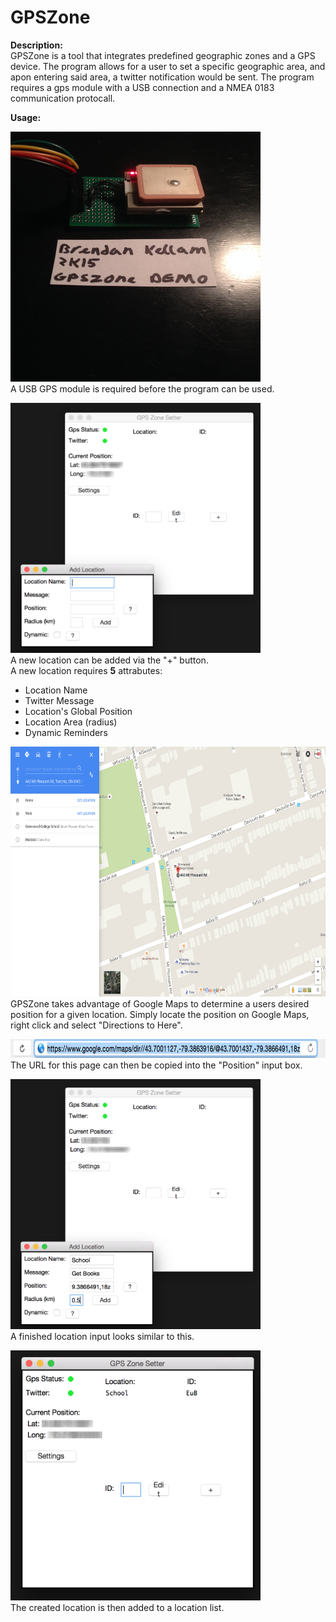 # GPSZone

<b>Description:</b><br>
GPSZone is a tool that integrates predefined geographic zones and a GPS device. The program allows for a user to set a specific geographic area, and apon entering said area, a twitter notification would be sent. The program requires a gps module with a USB connection and a NMEA 0183 communication protocall. 

<b>Usage:</b><br>

<img src="https://raw.githubusercontent.com/brendan-kellam/GPSZone/master/Source%20Images/img_0.png" width="400" height="400"><br>
A USB GPS module is required before the program can be used.<br>


<img src="https://raw.githubusercontent.com/brendan-kellam/GPSZone/master/Source%20Images/img_1.png" width="400" height="400"><br>
A new location can be added via the "+" button.<br>
A new location requires <b>5</b> attrabutes:
<ul>
  <li>Location Name</li>
  <li>Twitter Message</li>
  <li>Location's Global Position</li>
  <li>Location Area (radius)</li>
  <li>Dynamic Reminders</li>
</ul>

<img src="https://raw.githubusercontent.com/brendan-kellam/GPSZone/master/Source%20Images/img_2.png" width="600" height="400"><br>
GPSZone takes advantage of Google Maps to determine a users desired position for a given location. Simply locate the position on Google Maps, right click and select "Directions to Here".

<img src="https://raw.githubusercontent.com/brendan-kellam/GPSZone/master/Source%20Images/img_3.png" width="600" height="30"><br>
The URL for this page can then be copied into the "Position" input box. 

<img src="https://raw.githubusercontent.com/brendan-kellam/GPSZone/master/Source%20Images/img_4.png" width="400" height="400"><br>
A finished location input looks similar to this. 

<img src="https://raw.githubusercontent.com/brendan-kellam/GPSZone/master/Source%20Images/img_5.png" width="400" height="400"><br>
The created location is then added to a location list. 
